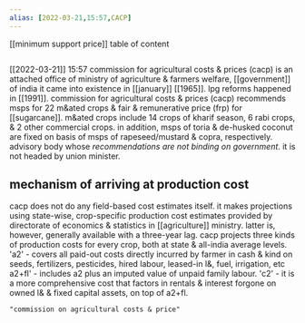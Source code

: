 ```yaml
---
alias: [2022-03-21,15:57,CACP]
---
```

[[minimum support price]]
table of content
```toc
```

[[2022-03-21]] 15:57
commission for agricultural costs & prices (cacp) is an attached office of ministry of agriculture & farmers welfare, [[government]] of india
it came into existence in [[january]] [[1965]]. lpg reforms happened in [[1991]].
commission for agricultural costs & prices (cacp) recommends msps for 22 m&ated crops & fair & remunerative price (frp) for [[sugarcane]].
m&ated crops include 14 crops of kharif season, 6 rabi crops, & 2 other commercial crops.
in addition, msps of toria & de-husked coconut are fixed on basis of msps of rapeseed/mustard & copra, respectively.
advisory body whose *recommendations are not binding on government*.
it is not headed by union minister.

## mechanism of arriving at production cost
cacp does not do any field-based cost estimates itself.
it makes projections using state-wise, crop-specific production cost estimates provided by directorate of economics & statistics in [[agriculture]] ministry.
latter is, however, generally available with a three-year lag.
cacp projects three kinds of production costs for every crop, both at state & all-india average levels.
'a2' - covers all paid-out costs directly incurred by farmer in cash & kind on seeds, fertilizers, pesticides, hired labour, leased-in l&, fuel, irrigation, etc
a2+fl' - includes a2 plus an imputed value of unpaid family labour.
'c2' - it is a more comprehensive cost that factors in rentals & interest forgone on owned l& & fixed capital assets, on top of a2+fl.
```query
"commission on agricultural costs & price"
```